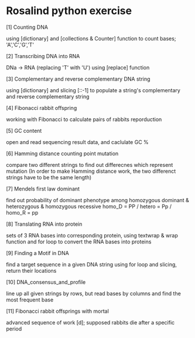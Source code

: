 # Rosalind python exercise

[1] Counting DNA

using [dictionary] and [collections & Counter] function to count bases; 'A','C','G','T'

[2] Transcribing DNA into RNA

DNa -> RNA (replacing 'T' with 'U') using [replace] function

[3] Complementary and reverse complementary DNA string

using [dictionary] and slicing [::-1] to populate a string's complementary and reverse complementary string

[4] Fibonacci rabbit offspring

working with Fibonacci to calculate pairs of rabbits reporduction

[5] GC content

open and read sequencing result data, and caclulate GC %

[6] Hamming distance counting point mutation

compare two different strings to find out differecnes which represent mutation (In order to make Hamming distance work, the two differenct strings have to be the same length)

[7] Mendels first law dominant

find out probability of dominant phenotype among homozygous dominant & heterozygous & homozygous recessive homo_D = PP / hetero = Pp / homo_R = pp

[8] Translating RNA into protein

sets of 3 RNA bases into corresponding protein, using textwrap & wrap function and for loop to convert the RNA bases into proteins

[9] Finding a Motif in DNA

find a target sequence in a given DNA string using for loop and slicing, return their locations

[10] DNA_consensus_and_profile

line up all given strings by rows, but read bases by columns and find the most frequent base

[11] Fibonacci rabbit offsprings with mortal

advanced sequence of work [d]; supposed rabbits die after a specific period
